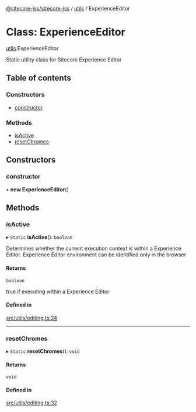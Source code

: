 [@sitecore-jss/sitecore-jss](../README.md) / [utils](../modules/utils.md) / ExperienceEditor

# Class: ExperienceEditor

[utils](../modules/utils.md).ExperienceEditor

Static utility class for Sitecore Experience Editor

## Table of contents

### Constructors

- [constructor](utils.ExperienceEditor.md#constructor)

### Methods

- [isActive](utils.ExperienceEditor.md#isactive)
- [resetChromes](utils.ExperienceEditor.md#resetchromes)

## Constructors

### constructor

• **new ExperienceEditor**()

## Methods

### isActive

▸ `Static` **isActive**(): `boolean`

Determines whether the current execution context is within a Experience Editor.
Experience Editor environment can be identified only in the browser

#### Returns

`boolean`

true if executing within a Experience Editor

#### Defined in

[src/utils/editing.ts:24](https://github.com/Sitecore/jss/blob/1412b67d0/packages/sitecore-jss/src/utils/editing.ts#L24)

___

### resetChromes

▸ `Static` **resetChromes**(): `void`

#### Returns

`void`

#### Defined in

[src/utils/editing.ts:32](https://github.com/Sitecore/jss/blob/1412b67d0/packages/sitecore-jss/src/utils/editing.ts#L32)
